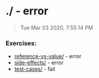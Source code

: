 # ./ - error

> Tue Mar 03 2020, 7:55:14 PM

### Exercises:

* [reference-vs-value/](./reference-vs-value/) - error
* [side-effects/](./side-effects/) - error
* [test-cases/](./test-cases/) - fail

